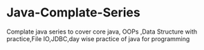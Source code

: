 # Java-Complate-Series
Complate java series to cover core java, OOPs ,Data Structure with practice,File IO,JDBC,day wise practice of java for programming
